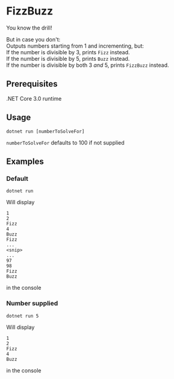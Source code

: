 # FizzBuzz
You know the drill!  
  
But in case you don't:  
Outputs numbers starting from 1 and incrementing, but:  
If the number is divisible by 3, prints `Fizz` instead.  
If the number is divisible by 5, prints `Buzz` instead.  
If the number is divisible by both 3 *and* 5, prints `FizzBuzz` instead.  

## Prerequisites
.NET Core 3.0 runtime

## Usage
```
dotnet run [numberToSolveFor]
```

`numberToSolveFor` defaults to 100 if not supplied


## Examples

### Default
```
dotnet run
```

Will display

```
1
2
Fizz
4
Buzz
Fizz
...
<snip>
...
97
98
Fizz
Buzz
```

in the console

### Number supplied

```
dotnet run 5
```

Will display

```
1
2
Fizz
4
Buzz
```

in the console
